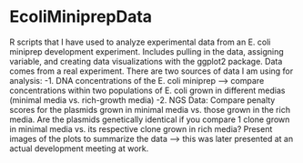 # EcoliMiniprepData
R scripts that I have used to analyze experimental data from an E. coli miniprep development experiment. Includes pulling in the data, assigning variable, and creating data visualizations with the ggplot2 package.  Data comes from a real experiment. There are two sources of data I am using for analysis: -1. DNA concentrations of the E. coli miniprep --> compare concentrations within two populations of E. coli grown in different medias (minimal media vs. rich-growth media) -2. NGS Data: Compare penalty scores for the plasmids grown in minimal media vs. those grown in the rich media. Are the plasmids genetically identical if you compare 1 clone grown in minimal media vs. its respective clone grown in rich media?  Present images of the plots to summarize the data --> this was later presented at an actual development meeting at work.
